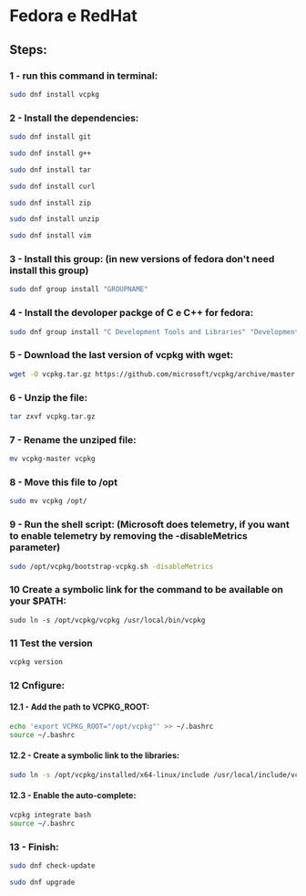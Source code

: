 # Fedora e RedHat

  ## Steps:
  
 ### 1 - run this command in terminal:
  
  ```sh
  sudo dnf install vcpkg 
  ```
  
  ### 2 - Install the  dependencies:
  
  ```sh
  sudo dnf install git
  ```
  ```sh
  sudo dnf install g++
  ```
  ```sh
  sudo dnf install tar
  ```
  ```sh
  sudo dnf install curl
  ```
  ```sh
  sudo dnf install zip
  ```
  ```sh
  sudo dnf install unzip
  ```
  ```sh
  sudo dnf install vim
  ```
  ### 3 - Install this group: (in new versions of fedora don't need install this group)
  
  ```sh
  sudo dnf group install "GROUPNAME"
   ```
  ### 4 - Install the devoloper packge of C e C++ for fedora:
  
  ```sh
  sudo dnf group install "C Development Tools and Libraries" "Development Tools"
  ```
  ### 5 - Download the last version of vcpkg with wget:
  
  ```sh
  wget -O vcpkg.tar.gz https://github.com/microsoft/vcpkg/archive/master.tar.gz
  ```
  ### 6 - Unzip the file:
  ```sh
  tar zxvf vcpkg.tar.gz
  ```
  ### 7 - Rename the unziped file:
  ```sh
  mv vcpkg-master vcpkg
  ```
  ### 8 - Move this file to /opt
  ```sh
  sudo mv vcpkg /opt/
  ```
  ### 9 - Run the shell script: (Microsoft does telemetry, if you want to enable telemetry by removing the -disableMetrics parameter)
  ```sh
  sudo /opt/vcpkg/bootstrap-vcpkg.sh -disableMetrics
  ```
  ### 10 Create a symbolic link for the command to be available on your $PATH:
  ```
  sudo ln -s /opt/vcpkg/vcpkg /usr/local/bin/vcpkg
  ```
  ### 11 Test the version
  ```sh
  vcpkg version
  ```
  ### 12 Cnfigure:
  
  #### 12.1 - Add the path to VCPKG_ROOT:
  ```sh
  echo 'export VCPKG_ROOT="/opt/vcpkg"' >> ~/.bashrc
source ~/.bashrc
```
  #### 12.2 - Create a symbolic link to the libraries:
  ```sh
  sudo ln -s /opt/vcpkg/installed/x64-linux/include /usr/local/include/vcpkg
  ```
  #### 12.3 - Enable the auto-complete:
  ```sh
  vcpkg integrate bash
source ~/.bashrc
```
  ### 13 - Finish:
  ```sh
  sudo dnf check-update
  ```
  ```sh
  sudo dnf upgrade
  ```
  
  
  
  
  


    
      
     
    
  
  
